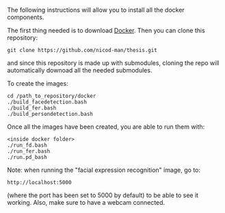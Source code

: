 The following instructions will allow you to install all the docker components.

The first thing needed is to download [Docker](https://docs.docker.com/get-docker/). 
Then you can clone this repository:

	git clone https://github.com/nicod-man/thesis.git

and since this repository is made up with submodules, cloning the repo will automatically downoad all the needed submodules.

To create the images:

	cd /path_to_repository/docker
	./build_facedetection.bash
	./build_fer.bash
	./build_persondetection.bash
	
Once all the images have been created, you are able to run them with:

	<inside docker folder>
	./run_fd.bash
	./run_fer.bash
	./run.pd_bash
	
Note: when running the "facial expression recognition" image, go to:

	http://localhost:5000
	
(where the port has been set to 5000 by default) to be able to see it working.
Also, make sure to have a webcam connected.

